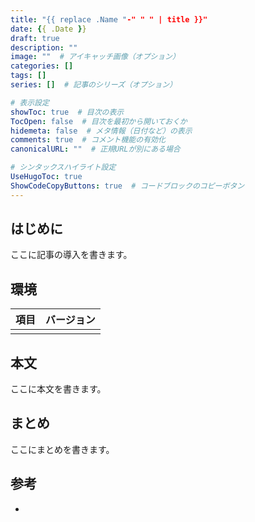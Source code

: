```yaml
---
title: "{{ replace .Name "-" " " | title }}"
date: {{ .Date }}
draft: true
description: ""
image: ""  # アイキャッチ画像（オプション）
categories: []
tags: []
series: []  # 記事のシリーズ（オプション）

# 表示設定
showToc: true  # 目次の表示
TocOpen: false  # 目次を最初から開いておくか
hidemeta: false  # メタ情報（日付など）の表示
comments: true  # コメント機能の有効化
canonicalURL: ""  # 正規URLが別にある場合

# シンタックスハイライト設定
UseHugoToc: true
ShowCodeCopyButtons: true  # コードブロックのコピーボタン
---
```


## はじめに

ここに記事の導入を書きます。

## 環境

| 項目 | バージョン |
|------|------------|
|      |            |

## 本文

ここに本文を書きます。

## まとめ

ここにまとめを書きます。

## 参考

- 

